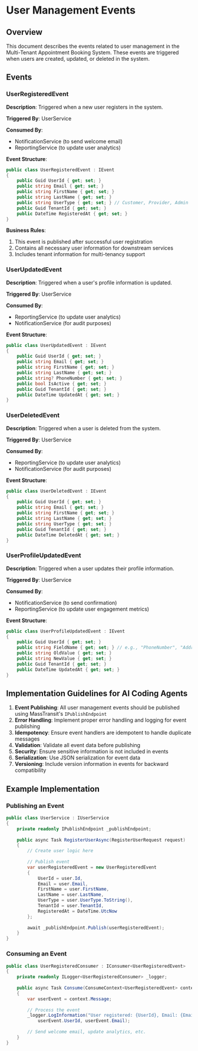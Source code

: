 # User Management Events

## Overview

This document describes the events related to user management in the Multi-Tenant Appointment Booking System. These events are triggered when users are created, updated, or deleted in the system.

## Events

### UserRegisteredEvent

**Description**: Triggered when a new user registers in the system.

**Triggered By**: UserService

**Consumed By**: 
- NotificationService (to send welcome email)
- ReportingService (to update user analytics)

**Event Structure**:
```csharp
public class UserRegisteredEvent : IEvent
{
    public Guid UserId { get; set; }
    public string Email { get; set; }
    public string FirstName { get; set; }
    public string LastName { get; set; }
    public string UserType { get; set; } // Customer, Provider, Admin
    public Guid TenantId { get; set; }
    public DateTime RegisteredAt { get; set; }
}
```

**Business Rules**:
1. This event is published after successful user registration
2. Contains all necessary user information for downstream services
3. Includes tenant information for multi-tenancy support

### UserUpdatedEvent

**Description**: Triggered when a user's profile information is updated.

**Triggered By**: UserService

**Consumed By**: 
- ReportingService (to update user analytics)
- NotificationService (for audit purposes)

**Event Structure**:
```csharp
public class UserUpdatedEvent : IEvent
{
    public Guid UserId { get; set; }
    public string Email { get; set; }
    public string FirstName { get; set; }
    public string LastName { get; set; }
    public string? PhoneNumber { get; set; }
    public bool IsActive { get; set; }
    public Guid TenantId { get; set; }
    public DateTime UpdatedAt { get; set; }
}
```

### UserDeletedEvent

**Description**: Triggered when a user is deleted from the system.

**Triggered By**: UserService

**Consumed By**: 
- ReportingService (to update user analytics)
- NotificationService (for audit purposes)

**Event Structure**:
```csharp
public class UserDeletedEvent : IEvent
{
    public Guid UserId { get; set; }
    public string Email { get; set; }
    public string FirstName { get; set; }
    public string LastName { get; set; }
    public string UserType { get; set; }
    public Guid TenantId { get; set; }
    public DateTime DeletedAt { get; set; }
}
```

### UserProfileUpdatedEvent

**Description**: Triggered when a user updates their profile information.

**Triggered By**: UserService

**Consumed By**: 
- NotificationService (to send confirmation)
- ReportingService (to update user engagement metrics)

**Event Structure**:
```csharp
public class UserProfileUpdatedEvent : IEvent
{
    public Guid UserId { get; set; }
    public string FieldName { get; set; } // e.g., "PhoneNumber", "Address"
    public string OldValue { get; set; }
    public string NewValue { get; set; }
    public Guid TenantId { get; set; }
    public DateTime UpdatedAt { get; set; }
}
```

## Implementation Guidelines for AI Coding Agents

1. **Event Publishing**: All user management events should be published using MassTransit's `IPublishEndpoint`
2. **Error Handling**: Implement proper error handling and logging for event publishing
3. **Idempotency**: Ensure event handlers are idempotent to handle duplicate messages
4. **Validation**: Validate all event data before publishing
5. **Security**: Ensure sensitive information is not included in events
6. **Serialization**: Use JSON serialization for event data
7. **Versioning**: Include version information in events for backward compatibility

## Example Implementation

### Publishing an Event
```csharp
public class UserService : IUserService
{
    private readonly IPublishEndpoint _publishEndpoint;
    
    public async Task RegisterUserAsync(RegisterUserRequest request)
    {
        // Create user logic here
        
        // Publish event
        var userRegisteredEvent = new UserRegisteredEvent
        {
            UserId = user.Id,
            Email = user.Email,
            FirstName = user.FirstName,
            LastName = user.LastName,
            UserType = user.UserType.ToString(),
            TenantId = user.TenantId,
            RegisteredAt = DateTime.UtcNow
        };
        
        await _publishEndpoint.Publish(userRegisteredEvent);
    }
}
```

### Consuming an Event
```csharp
public class UserRegisteredConsumer : IConsumer<UserRegisteredEvent>
{
    private readonly ILogger<UserRegisteredConsumer> _logger;
    
    public async Task Consume(ConsumeContext<UserRegisteredEvent> context)
    {
        var userEvent = context.Message;
        
        // Process the event
        _logger.LogInformation("User registered: {UserId}, Email: {Email}", 
            userEvent.UserId, userEvent.Email);
        
        // Send welcome email, update analytics, etc.
    }
}